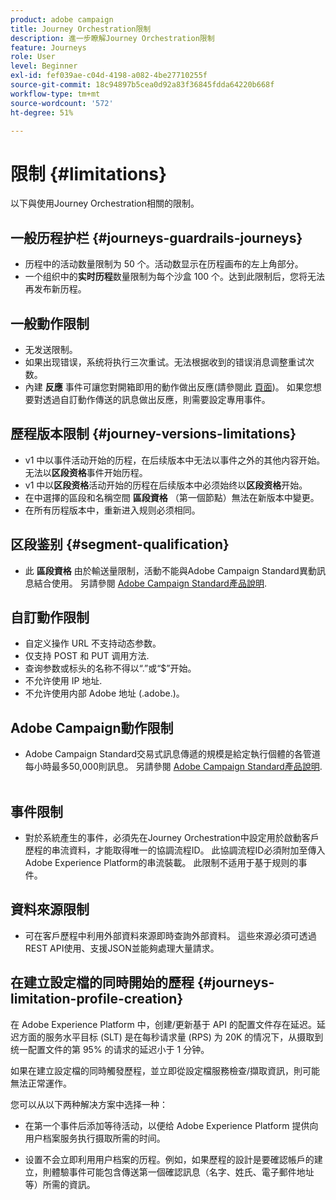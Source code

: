 ```yaml
---
product: adobe campaign
title: Journey Orchestration限制
description: 進一步瞭解Journey Orchestration限制
feature: Journeys
role: User
level: Beginner
exl-id: fef039ae-c04d-4198-a082-4be27710255f
source-git-commit: 18c94897b5cea0d92a83f36845fdda64220b668f
workflow-type: tm+mt
source-wordcount: '572'
ht-degree: 51%

---
```


# 限制 {#limitations}

以下與使用Journey Orchestration相關的限制。

## 一般历程护栏 {#journeys-guardrails-journeys}

* 历程中的活动数量限制为 50 个。活动数显示在历程画布的左上角部分。
* 一个组织中的&#x200B;**实时历程**&#x200B;数量限制为每个沙盒 100 个。达到此限制后，您将无法再发布新历程。

## 一般動作限制

* 无发送限制。 
* 如果出现错误，系统将执行三次重试。无法根据收到的错误消息调整重试次数。 
* 內建 **反應** 事件可讓您對開箱即用的動作做出反應(請參閱此 [頁面](../building-journeys/reaction-events.md))。 如果您想要對透過自訂動作傳送的訊息做出反應，則需要設定專用事件。 

## 歷程版本限制 {#journey-versions-limitations}

* v1 中以事件活动开始的历程，在后续版本中无法以事件之外的其他内容开始。无法以&#x200B;**区段资格**&#x200B;事件开始历程。
* v1 中以&#x200B;**区段资格**&#x200B;活动开始的历程在后续版本中必须始终以&#x200B;**区段资格**&#x200B;开始。
* 在中選擇的區段和名稱空間 **區段資格** （第一個節點）無法在新版本中變更。
* 在所有历程版本中，重新进入规则必须相同。

## 区段鉴别 {#segment-qualification}

* 此 **區段資格** 由於輸送量限制，活動不能與Adobe Campaign Standard異動訊息結合使用。 另請參閱 [Adobe Campaign Standard產品說明](https://helpx.adobe.com/legal/product-descriptions/campaign-standard.html). 
 

## 自訂動作限制

* 自定义操作 URL 不支持动态参数。 
* 仅支持 POST 和 PUT 调用方法. 
* 查询参数或标头的名称不得以“.”或“$”开始。 
* 不允许使用 IP 地址. 
* 不允许使用内部 Adobe 地址 (.adobe.)。 

## Adobe Campaign動作限制

* Adobe Campaign Standard交易式訊息傳遞的規模是給定執行個體的各管道每小時最多50,000則訊息。 另請參閱 [Adobe Campaign Standard產品說明](https://helpx.adobe.com/legal/product-descriptions/campaign-standard.html). 
 

## 事件限制

* 對於系統產生的事件，必須先在Journey Orchestration中設定用於啟動客戶歷程的串流資料，才能取得唯一的協調流程ID。 此協調流程ID必須附加至傳入Adobe Experience Platform的串流裝載。 此限制不适用于基于规则的事件。 

## 資料來源限制

* 可在客戶歷程中利用外部資料來源即時查詢外部資料。 這些來源必須可透過REST API使用、支援JSON並能夠處理大量請求。

## 在建立設定檔的同時開始的歷程 {#journeys-limitation-profile-creation}

在 Adobe Experience Platform 中，创建/更新基于 API 的配置文件存在延迟。延迟方面的服务水平目标 (SLT) 是在每秒请求量 (RPS) 为 20K 的情况下，从摄取到统一配置文件的第 95% 的请求的延迟小于 1 分钟。

如果在建立設定檔的同時觸發歷程，並立即從設定檔服務檢查/擷取資訊，則可能無法正常運作。

您可以从以下两种解决方案中选择一种：

* 在第一个事件后添加等待活动，以便给 Adobe Experience Platform 提供向用户档案服务执行摄取所需的时间。

* 设置不会立即利用用户档案的历程。例如，如果歷程的設計是要確認帳戶的建立，則體驗事件可能包含傳送第一個確認訊息（名字、姓氏、電子郵件地址等）所需的資訊。
